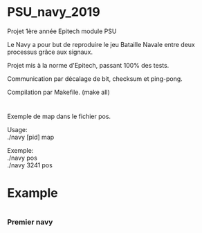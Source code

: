# PSU_navy_2019

Projet 1ère année Epitech module PSU

Le Navy a pour but de reproduire le jeu Bataille Navale entre deux processus grâce aux signaux.

Projet mis à la norme d'Epitech, passant 100% des tests.


Communication par décalage de bit, checksum et ping-pong.

Compilation par Makefile. (make all)
<h1></h1>
Exemple de map dans le fichier pos.<br>

Usage:<br>
./navy [pid] map

Exemple:<br>
./navy pos<br>
./navy 3241 pos

# Example
<h1></h1>
<h3>Premier navy</h3>
